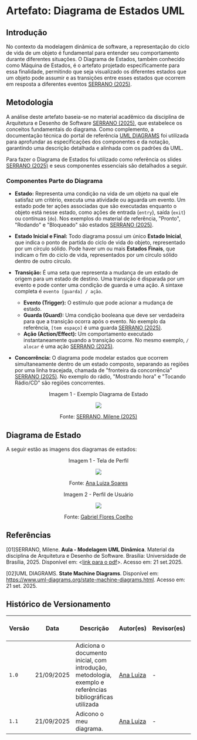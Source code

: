 # Artefato: Diagrama de Estados UML

## Introdução

No contexto da modelagem dinâmica de software, a representação do ciclo de vida de um objeto é fundamental para entender seu comportamento durante diferentes situações. O Diagrama de Estados, também conhecido como Máquina de Estados, é o artefato projetado especificamente para essa finalidade, permitindo que seja visualizado os diferentes estados que um objeto pode assumir e as transições entre esses estados que ocorrem em resposta a diferentes eventos [SERRANO (2025)](#ref-01).

## Metodologia

A análise deste artefato baseia-se no material acadêmico da disciplina de Arquitetura e Desenho de Software [SERRANO (2025)](#ref-01), que estabelece os conceitos fundamentais do diagrama. Como complemento, a documentação técnica do portal de referência [UML DIAGRAMS](#ref-02) foi utilizada para aprofundar as especificações dos componentes e da notação, garantindo uma descrição detalhada e alinhada com os padrões da UML.

Para fazer o Diagrama de Estados foi utilizado como referência os slides [SERRANO (2025)](#ref-01) e seus componentes essenciais são detalhados a seguir.

### Componentes Parte do Diagrama

* **Estado:** Representa uma condição na vida de um objeto na qual ele satisfaz um critério, executa uma atividade ou aguarda um evento. Um estado pode ter ações associadas que são executadas enquanto o objeto está nesse estado, como ações de entrada (`entry`), saída (`exit`) ou contínuas (`do`). Nos exemplos do material de referência, "Pronto", "Rodando" e "Bloqueado" são estados [SERRANO (2025)](#ref-01).

* **Estado Inicial e Final:** Todo diagrama possui um único **Estado Inicial**, que indica o ponto de partida do ciclo de vida do objeto, representado por um círculo sólido. Pode haver um ou mais **Estados Finais**, que indicam o fim do ciclo de vida, representados por um círculo sólido dentro de outro círculo.

* **Transição:** É uma seta que representa a mudança de um estado de origem para um estado de destino. Uma transição é disparada por um evento e pode conter uma condição de guarda e uma ação. A sintaxe completa é `evento [guarda] / ação`.
    * **Evento (Trigger):** O estímulo que pode acionar a mudança de estado.
    * **Guarda (Guard):** Uma condição booleana que deve ser verdadeira para que a transição ocorra após o evento. No exemplo da referência, `[tem espaço]` é uma guarda [SERRANO (2025)](#ref-01).
    * **Ação (Action/Effect):** Um comportamento executado instantaneamente quando a transição ocorre. No mesmo exemplo, `/ alocar` é uma ação [SERRANO (2025)](#ref-01).

* **Concorrência:** O diagrama pode modelar estados que ocorrem simultaneamente dentro de um estado composto, separando as regiões por uma linha tracejada, chamada de "fronteira da concorrência" [SERRANO (2025)](#ref-01). No exemplo do rádio, "Mostrando hora" e "Tocando Rádio/CD" são regiões concorrentes.

<div style="text-align: center;">

<p>Imagem 1 - Exemplo Diagrama de Estado</p>

<img src="assets/dig_est_ex.png" >

<p>Fonte: <a href="#ref-01">SERRANO, Milene (2025)</a> </p>

</div>

## Diagrama de Estado

A seguir estão as imagens dos diagramas de estados: 

<div style="text-align: center;">

<p>Imagem 1 - Tela de Perfil</p>

<img src="assets/dig_estad_ana.png" >

<p>Fonte: <a href="https://github.com/Ana-Luiza-SC">Ana Luiza Soares</a></p>

</div>



<div style="text-align: center;">

<p>Imagem 2 - Perfil de Usuário</p>

<img src="assets/Diagrama_de_estados_Perfil.png" >

<p>Fonte: <a href="https://github.com/Gabrielfcoelho">Gabriel Flores Coelho</a></p>

</div>

## Referências

<p><a id="ref-01">[01]</a>SERRANO, Milene. <strong>Aula - Modelagem UML Dinâmica</strong>. Material da disciplina de Arquitetura e Desenho de Software. Brasília: Universidade de Brasília, 2025. Disponível em: &lt;<a href="assets/slide_mod_din.pdf#page=21" target="_blank">link para o pdf</a>&gt;. Acesso em: 21 set.2025.</p>

<p><a id="ref-02">[02]</a>UML DIAGRAMS. <strong>State Machine Diagrams</strong>. Disponível em: <a href="https://www.uml-diagrams.org/state-machine-diagrams.html">https://www.uml-diagrams.org/state-machine-diagrams.html</a>. Acesso em: 21 set. 2025.</p>

## Histórico de Versionamento

| Versão | Data       | Descrição                                        | Autor(es)           | Revisor(es)         | Comentário do revisor | Data da revisão |
|--------|------------|--------------------------------------------------|---------------------|---------------------|----------------------|-----------|
| `1.0` | 21/09/2025 | Adiciona o documento inicial, com introdução, metodologia, exemplo e referências bibliográficas utilizada | [Ana Luiza](https://github.com/Ana-Luiza-SC) | - | -  | - |
| `1.1` | 21/09/2025 | Adicono o meu diagrama. | [Ana Luiza](https://github.com/Ana-Luiza-SC) | - | -  | - |
